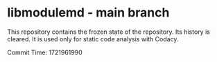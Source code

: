 # libmodulemd - main branch

This repository contains the frozen state of the repository.
Its history is cleared. It is used only for static code
analysis with Codacy.

Commit Time: 1721961990